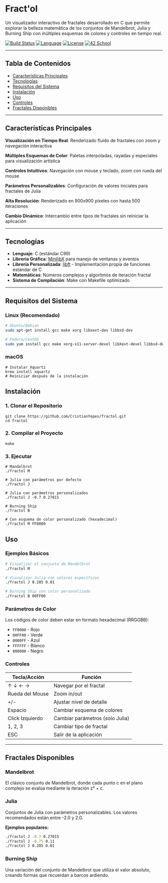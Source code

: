 # Fract'ol

Un visualizador interactivo de fractales desarrollado en C que permite explorar la belleza matemática de los conjuntos de Mandelbrot, Julia y Burning Ship con múltiples esquemas de colores y controles en tiempo real.

[![Build Status](https://img.shields.io/badge/build-passing-brightgreen.svg)](https://github.com/usuario/fractol)
[![Language](https://img.shields.io/badge/language-C-blue.svg)](https://en.wikipedia.org/wiki/C_(programming_language))
[![License](https://img.shields.io/badge/license-MIT-green.svg)](LICENSE)
[![42 School](https://img.shields.io/badge/42-School-000000.svg)](https://42.fr/)

---

## Tabla de Contenidos

- [ Características Principales](#-características-principales)
- [ Tecnologías](#️-tecnologías)
- [ Requisitos del Sistema](#-requisitos-del-sistema)
- [ Instalación](#-instalación)
- [ Uso](#-uso)
- [ Controles](#-controles)
- [ Fractales Disponibles](#-fractales-disponibles)

---

## Características Principales

**Visualización en Tiempo Real**: Renderizado fluido de fractales con zoom y navegación interactiva

**Múltiples Esquemas de Color**: Paletas interpoladas, rayadas y especiales para visualización artística

**Controles Intuitivos**: Navegación con mouse y teclado, zoom con rueda del mouse

**Parámetros Personalizables**: Configuración de valores iniciales para fractales de Julia

**Alta Resolución**: Renderizado en 900x900 píxeles con hasta 500 iteraciones

**Cambio Dinámico**: Intercambio entre tipos de fractales sin reiniciar la aplicación

---

## Tecnologías

- **Lenguaje**: C (estándar C99)
- **Librería Gráfica**: [MinilibX](https://github.com/42Paris/minilibx-linux) para manejo de ventanas y eventos
- **Librería Personalizada**: [libft](libft/) - Implementación propia de funciones estándar de C
- **Matemáticas**: Números complejos y algoritmos de iteración fractal
- **Sistema de Compilación**: Make con Makefile optimizado

---

## Requisitos del Sistema

### Linux (Recomendado)
```bash
# Ubuntu/Debian
sudo apt-get install gcc make xorg libxext-dev libbsd-dev

# Fedora/CentOS
sudo yum install gcc make xorg-x11-server-devel libXext-devel libbsd-devel

```
### macOS
```
# Instalar Xquartz
brew install xquartz
# Reiniciar después de la instalación

```

## Instalación

### 1. Clonar el Repositorio
```
git clone https://github.com/CristianYepes/fractol.git
cd fractol
```

### 2. Compilar el Proyecto

```
make
```

### 3. Ejecutar

```
# Mandelbrot
./fractol M

# Julia con parámetros por defecto
./fractol J

# Julia con parámetros personalizados
./fractol J -0.7 0.27015

# Burning Ship
./fractol B

# Con esquema de color personalizado (hexadecimal)
./fractol M FF0000
```


## Uso

### Ejemplos Básicos

```bash
# Visualizar el conjunto de Mandelbrot
./fractol M

# Visualizar Julia con valores específicos
./fractol J 0.285 0.01

# Burning Ship con color personalizado
./fractol B 00FF00
```

### Parámetros de Color

Los códigos de color deben estar en formato hexadecimal (RRGGBB):

- `FF0000` - Rojo
- `00FF00` - Verde
- `0000FF` - Azul
- `FFFFFF` - Blanco
- `000000` - Negro

### Controles

| Tecla/Acción | Función |
|--------------|---------|
| ↑ ↓ ← → | Navegar por el fractal |
| Rueda del Mouse | Zoom in/out |
| +/- | Ajustar nivel de detalle |
| Espacio | Cambiar esquema de colores |
| Click Izquierdo | Cambiar parámetros (solo Julia) |
| 1, 2, 3 | Cambiar tipo de fractal |
| ESC | Salir de la aplicación |

---

## Fractales Disponibles

### Mandelbrot
El clásico conjunto de Mandelbrot, donde cada punto c en el plano complejo se evalúa mediante la iteración z² + c.

### Julia
Conjuntos de Julia con parámetros personalizables. Los valores recomendados están entre -2.0 y 2.0.

**Ejemplos populares:**
```bash
./fractol J -0.7 0.27015
./fractol J -0.75 0.11
./fractol J 0.285 0.01
```

### Burning Ship
Una variación del conjunto de Mandelbrot que utiliza el valor absoluto, creando formas que recuerdan a barcos ardiendo.
